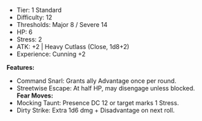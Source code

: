 - Tier: 1 Standard  
- Difficulty: 12  
- Thresholds: Major 8 / Severe 14  
- HP: 6  
- Stress: 2  
- ATK: +2 | Heavy Cutlass (Close, 1d8+2)  
- Experience: Cunning +2  

**Features:**  
  - Command Snarl: Grants ally Advantage once per round.  
  - Streetwise Escape: At half HP, may disengage unless blocked.  
**Fear Moves:**  
  - Mocking Taunt: Presence DC 12 or target marks 1 Stress.  
  - Dirty Strike: Extra 1d6 dmg + Disadvantage on next roll.  
